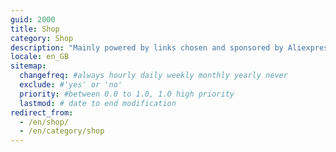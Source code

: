 ```yaml
---
guid: 2000
title: Shop
category: Shop
description: "Mainly powered by links chosen and sponsored by Aliexpress. The Haade store also sells selected products from our warehouse in Alsace. Find mainly products dedicated to home automation. But also in computing, such as NAS, hard disks, TFT / LCD screen."
locale: en_GB
sitemap:
  changefreq: #always hourly daily weekly monthly yearly never
  exclude: #'yes' or 'no'
  priority: #between 0.0 to 1.0, 1.0 high priority
  lastmod: # date to end modification
redirect_from: 
  - /en/shop/
  - /en/category/shop
---
```

